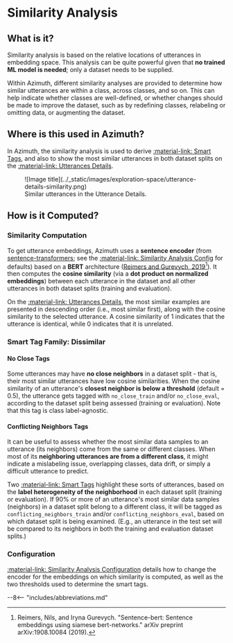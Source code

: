 # Similarity Analysis

## What is it?

Similarity analysis is based on the relative locations of utterances in embedding space. This
analysis can be quite powerful given that **no trained ML model is needed**; only a dataset needs to
be supplied.

Within Azimuth, different similarity analyses are provided to determine how similar utterances are
within a class, across classes, and so on. This can help indicate whether classes are well-defined,
or whether changes should be made to improve the dataset, such as by redefining classes, relabeling
or omitting data, or augmenting the dataset.

## Where is this used in Azimuth?

In Azimuth, the similarity analysis is used to derive [:material-link: Smart Tags](smart-tags.md),
and also to show the most similar utterances in both dataset splits on
the [:material-link: Utterances Details](../user-guide/exploration-space/utterance-details.md).

<figure markdown>
  ![Image title](../_static/images/exploration-space/utterance-details-similarity.png)
  <figcaption>Similar utterances in the Utterance Details.</figcaption>
</figure>

## How is it Computed?

### Similarity Computation

To get utterance embeddings, Azimuth uses a **sentence encoder** (from
[sentence-transformers](https://github.com/UKPLab/sentence-transformers); see the
[:material-link: Similarity Analysis Config](../reference/configuration/analyses/similarity.md)
for defaults) based on a **BERT** architecture
([Reimers and Gurevych, 2019](https://arxiv.org/abs/1908.10084)[^1]). It then computes
the **cosine similarity** (via a **dot product on normalized embeddings**) between each utterance in
the dataset and all other utterances in both dataset splits (training and evaluation).

On the [:material-link: Utterances Details](../user-guide/exploration-space/utterance-details.md),
the most similar examples are presented in descending order (i.e., most similar first), along with
the cosine similarity to the selected utterance. A cosine similarity of 1 indicates that the
utterance is identical, while 0 indicates that it is unrelated.

### Smart Tag Family: Dissimilar

#### No Close Tags

Some utterances may have **no close neighbors** in a dataset split - that is, their most similar
utterances have low cosine similarities. When the cosine similarity of an utterance's **closest
neighbor is below a threshold** (default = 0.5), the utterance gets tagged with
`no_close_train` and/or `no_close_eval`, according to the dataset split being assessed (training or
evaluation). Note that this tag is class label-agnostic.

#### Conflicting Neighbors Tags

It can be useful to assess whether the most similar data samples to an utterance (its neighbors)
come from the same or different classes. When most of its **neighboring utterances are from a
different class**, it might indicate a mislabeling issue, overlapping classes, data drift, or simply
a difficult utterance to predict.

Two [:material-link: Smart Tags](./smart-tags.md) highlight these sorts of utterances, based on
the **label heterogeneity of the neighborhood** in each dataset split (training or evaluation). If
90% or more of an utterance's most similar data samples (neighbors) in a dataset split belong to a
different class, it will be tagged as `conflicting_neighbors_train`
and/or `conflicting_neighbors_eval`, based on which dataset split is being examined. (E.g., an
utterance in the test set will be compared to its neighbors in both the training and evaluation
dataset splits.)

### Configuration

[:material-link: Similarity Analysis Configuration](../reference/configuration/analyses/similarity.md)
details how to change the encoder for the embeddings on which similarity is computed, as well as the
two thresholds used to determine the smart tags.

[^1]: Reimers, Nils, and Iryna Gurevych. "Sentence-bert: Sentence embeddings using siamese
bert-networks." arXiv preprint arXiv:1908.10084 (2019).

--8<-- "includes/abbreviations.md"
